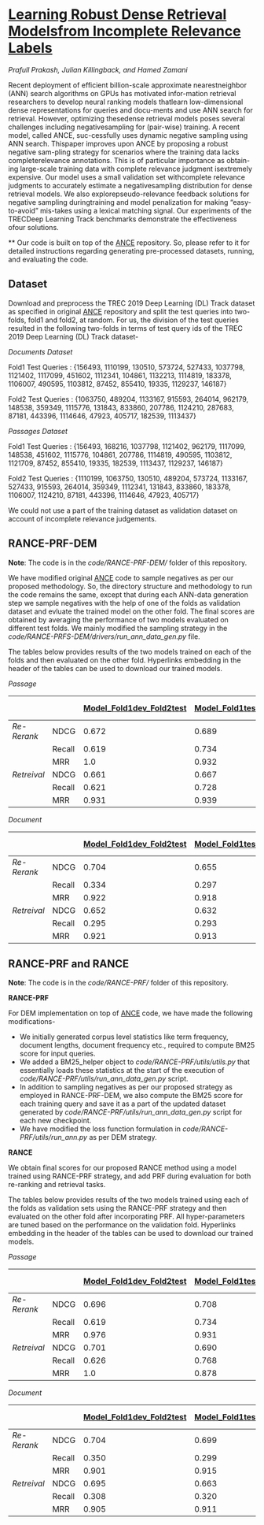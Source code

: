 # [Learning Robust Dense Retrieval Modelsfrom Incomplete Relevance Labels](https://github.com/purble/RANCE/)

*Prafull Prakash, Julian Killingback, and Hamed Zamani*

Recent deployment of efficient billion-scale approximate nearestneighbor (ANN) search algorithms on GPUs has motivated infor-mation retrieval researchers to develop neural ranking models thatlearn low-dimensional dense representations for queries and docu-ments and use ANN search for retrieval. However, optimizing thesedense retrieval models poses several challenges including negativesampling for (pair-wise) training. A recent model, called ANCE, suc-cessfully uses dynamic negative sampling using ANN search. Thispaper improves upon ANCE by proposing a robust negative sam-pling strategy for scenarios where the training data lacks completerelevance annotations. This is of particular importance as obtain-ing large-scale training data with complete relevance judgment isextremely expensive. Our model uses a small validation set withcomplete relevance judgments to accurately estimate a negativesampling distribution for dense retrieval models. We also explorepseudo-relevance feedback solutions for negative sampling duringtraining and model penalization for making “easy-to-avoid” mis-takes using a lexical matching signal. Our experiments of the TRECDeep Learning Track benchmarks demonstrate the effectiveness ofour solutions.

** Our code is built on top of the [ANCE](https://github.com/microsoft/ANCE) repository. So, please refer to it for detailed instructions regarding generating pre-processed datasets, running, and evaluating the code.

## Dataset

Download and preprocess the TREC 2019 Deep Learning (DL) Track dataset as specified in original [ANCE](https://github.com/microsoft/ANCE) repository and split the test queries into two-folds, fold1 and fold2, at random. For us, the division of the test queries resulted in the following two-folds in terms of test query ids of the TREC 2019 Deep Learning (DL) Track dataset-

*Documents Dataset*

Fold1 Test Queries : {156493, 1110199, 130510, 573724, 527433, 1037798, 1121402, 1117099, 451602, 1112341, 104861, 1132213, 1114819, 183378, 1106007, 490595, 1103812, 87452, 855410, 19335, 1129237, 146187}

Fold2 Test Queries : {1063750, 489204, 1133167, 915593, 264014, 962179, 148538, 359349, 1115776, 131843, 833860, 207786, 1124210, 287683, 87181, 443396, 1114646, 47923, 405717, 182539, 1113437}

*Passages Dataset*

Fold1 Test Queries : {156493, 168216, 1037798, 1121402, 962179, 1117099, 148538, 451602, 1115776, 104861, 207786, 1114819, 490595, 1103812, 1121709, 87452, 855410, 19335, 182539, 1113437, 1129237, 146187}

Fold2 Test Queries : {1110199, 1063750, 130510, 489204, 573724, 1133167, 527433, 915593, 264014, 359349, 1112341, 131843, 833860, 183378, 1106007, 1124210, 87181, 443396, 1114646, 47923, 405717}

We could not use a part of the training dataset as validation dataset on account of incomplete relevance judgements.

## RANCE-PRF-DEM

**Note**: The code is in the *code/RANCE-PRF-DEM/* folder of this repository.
  
We have modified original [ANCE](https://github.com/microsoft/ANCE) code to sample negatives as per our proposed methodology. So, the directory structure and methodology to run the code remains the same, except that during each ANN-data generation step we sample negatives with the help of one of the folds as validation dataset and evluate the trained model on the other fold. The final scores are obtained by averaging the performance of two models evaluated on different test folds. We mainly modified the sampling strategy in the *code/RANCE-PRFS-DEM/drivers/run_ann_data_gen.py* file.

The tables below provides results of the two models trained on each of the folds and then evaluated on the other fold. Hyperlinks embedding in the header of the tables can be used to download our trained models.

*Passage*

|             |               | [Model_Fold1dev_Fold2test](https://drive.google.com/file/d/1ZuTPBBEvJ9XijPWQ1-_fNyehlsekN-LW/view?usp=sharing)  | [Model_Fold1test_Fold2dev](https://drive.google.com/file/d/12cEK3akE0C8u6AzmTPn_aK4AuSVFwk9F/view?usp=sharing)  | Average Performance |
|-------------|---------------|----------------------------|-----------------------------|---------------------|
| *Re-Rerank* | NDCG          |          0.672             |          0.689              |        0.681        |
|             | Recall        |          0.619             |          0.734              |        0.676        |
|             | MRR           |          1.0               |          0.932              |        0.966        |
| *Retreival* | NDCG          |          0.661             |          0.667              |        0.664        |
|             | Recall        |          0.621             |          0.728              |        0.674        |
|             | MRR           |          0.931             |          0.939              |        0.935        |


*Document*

|             |               | [Model_Fold1dev_Fold2test](https://drive.google.com/file/d/1wTNbxtv9k0DaZ_8FEIMuiBkk9Ajjkxcf/view?usp=sharing)  | [Model_Fold1test_Fold2dev](https://drive.google.com/file/d/1NxvCTQQoSN_MOXSvSqT2T-WTtFL-kfEV/view?usp=sharing)  | Average Performance |
|-------------|---------------|----------------------------|-----------------------------|---------------------|
| *Re-Rerank* | NDCG          |          0.704             |          0.655              |        0.68         |
|             | Recall        |          0.334             |          0.297              |        0.315        |
|             | MRR           |          0.922             |          0.918              |        0.92         |
| *Retreival* | NDCG          |          0.652             |          0.632              |        0.642        |
|             | Recall        |          0.295             |          0.293              |        0.294        |
|             | MRR           |          0.921             |          0.913              |        0.917        |


## RANCE-PRF and RANCE

**Note**: The code is in the *code/RANCE-PRF/* folder of this repository.

**RANCE-PRF**

For DEM implementation on top of [ANCE](https://github.com/microsoft/ANCE) code, we have made the following modifications-

* We initially generated corpus level statistics like term frequency, document lengths, document frequency etc., required to compute BM25 score for input queries.
* We added a BM25_helper object to *code/RANCE-PRF/utils/utils.py* that essentially loads these statistics at the start of the execution of *code/RANCE-PRF/utils/run_ann_data_gen.py* script.
* In addition to sampling negatives as per our proposed strategy as employed in RANCE-PRF-DEM, we also compute the BM25 score for each training query and save it as a part of the updated dataset generated by *code/RANCE-PRF/utils/run_ann_data_gen.py* script for each new checkpoint.
* We have modified the loss function formulation in *code/RANCE-PRF/utils/run_ann.py* as per DEM strategy.

**RANCE**

We obtain final scores for our proposed RANCE method using a model trained using RANCE-PRF strategy, and add PRF during evaluation for both re-ranking and retrieval tasks.

The tables below provides results of the two models trained using each of the folds as validation sets using the RANCE-PRF strategy and then evaluated on the other fold after incorporating PRF. All hyper-parameters are tuned based on the performance on the validation fold. Hyperlinks embedding in the header of the tables can be used to download our trained models.

*Passage*

|             |               | [Model_Fold1dev_Fold2test](https://drive.google.com/file/d/19TaZmR-6k8cg0Tsuat0C715r0GOo35Mh/view?usp=sharing)  | [Model_Fold1test_Fold2dev](https://drive.google.com/file/d/1X4siRaRO2fgWNhch39jr4txq-FpbGv5M/view?usp=sharing)  | Average Performance |
|-------------|---------------|----------------------------|-----------------------------|---------------------|
| *Re-Rerank* | NDCG          |          0.696             |          0.708              |        0.702        |
|             | Recall        |          0.619             |          0.734              |        0.676        |
|             | MRR           |          0.976             |          0.931              |        0.954        |
| *Retreival* | NDCG          |          0.701             |          0.690              |        0.695        |
|             | Recall        |          0.626             |          0.768              |        0.697        |
|             | MRR           |          1.0               |          0.878              |        0.939        |


*Document*

|             |               | [Model_Fold1dev_Fold2test](https://drive.google.com/file/d/1wUi41ZKKroVYHRRAF6L_dfbdg_y1Sexm/view?usp=sharing)  | [Model_Fold1test_Fold2dev](https://drive.google.com/file/d/1CYR3pQsmJ4bCfHZILvT8Lbn6JxeflL0L/view?usp=sharing)  | Average Performance |
|-------------|---------------|----------------------------|-----------------------------|---------------------|
| *Re-Rerank* | NDCG          |          0.704             |          0.699              |        0.702        |
|             | Recall        |          0.350             |          0.299              |        0.325        |
|             | MRR           |          0.901             |          0.915              |        0.908        |
| *Retreival* | NDCG          |          0.695             |          0.663              |        0.679        |
|             | Recall        |          0.308             |          0.320              |        0.314        |
|             | MRR           |          0.905             |          0.911              |        0.908        |
